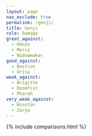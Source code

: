 ```yaml
---
layout: page
nav_exclude: true
permalink: /genji/
title: Genji
role: Damage
great_against:
  - Hanzo
  - Mercy
  - Widowmaker
good_against:
  - Bastion
  - Orisa
weak_against:
  - Brigitte
  - Doomfist
  - Pharah
very_weak_against:
  - Winston
  - Zarya
---
```


{% include comparisons.html %}